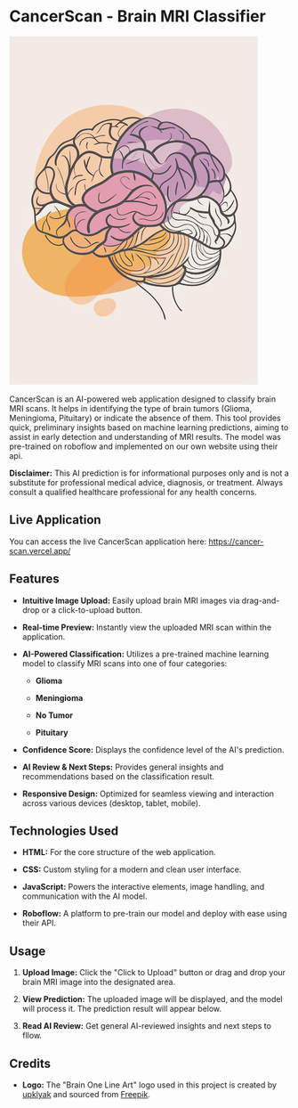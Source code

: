 # CancerScan - Brain MRI Classifier

![CancerScan Logo](cancer_scan_mri.jpeg)

CancerScan is an AI-powered web application designed to classify brain MRI scans. It helps in identifying the type of brain tumors (Glioma, Meningioma, Pituitary) or indicate the absence of them.
This tool provides quick, preliminary insights based on machine learning predictions, aiming to assist in early detection and understanding of MRI results. The model was pre-trained on roboflow and implemented on our own website using their api.

**Disclaimer:** This AI prediction is for informational purposes only and is not a substitute for professional medical advice, diagnosis, or treatment. Always consult a qualified healthcare professional for any health concerns.

## Live Application

You can access the live CancerScan application here:
<https://cancer-scan.vercel.app/>

## Features

* **Intuitive Image Upload:** Easily upload brain MRI images via drag-and-drop or a click-to-upload button.

* **Real-time Preview:** Instantly view the uploaded MRI scan within the application.

* **AI-Powered Classification:** Utilizes a pre-trained machine learning model to classify MRI scans into one of four categories:

    * **Glioma**

    * **Meningioma**

    * **No Tumor**

    * **Pituitary**

* **Confidence Score:** Displays the confidence level of the AI's prediction.

* **AI Review & Next Steps:** Provides general insights and recommendations based on the classification result.

* **Responsive Design:** Optimized for seamless viewing and interaction across various devices (desktop, tablet, mobile).

## Technologies Used

* **HTML:** For the core structure of the web application.

* **CSS:** Custom styling for a modern and clean user interface.

* **JavaScript:** Powers the interactive elements, image handling, and communication with the AI model.

* **Roboflow:** A platform to pre-train our model and deploy with ease using their API.

## Usage

1.  **Upload Image:** Click the "Click to Upload" button or drag and drop your brain MRI image into the designated area.

2.  **View Prediction:** The uploaded image will be displayed, and the model will process it. The prediction result will appear below.

3.  **Read AI Review:** Get general AI-reviewed insights and next steps to fllow.

## Credits

* **Logo:** The "Brain One Line Art" logo used in this project is created by [upklyak](https://www.freepik.com/author/upklyak) and sourced from [Freepik](https://www.freepik.com/premium-vector/one-line-art-human-brain-drawing-abstract-minimal-continuous-line-wall-decor_275079935.htm).
